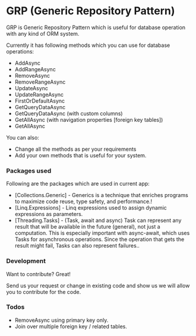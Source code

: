 # GRP (Generic Repository Pattern)

GRP is Generic Repository Pattern which is useful for database operation with any kind of ORM system.

Currently it has following methods which you can use for database operations:

  - AddAsync
  - AddRangeAsync
  - RemoveAsync
  - RemoveRangeAsync
  - UpdateAsync
  - UpdateRangeAsync
  - FirstOrDefaultAsync
  - GetQueryDataAsync
  - GetQueryDataAsync (with custom columns)
  - GetAllAsync (with navigation properties [foreign key tables])
  - GetAllAsync

You can also:
  - Change all the methods as per your requirements
  - Add your own methods that is useful for your system.

### Packages used

Following are the packages which are used in current app:

* [Collections.Generic] - Generics is a technique that enriches programs to maximize code reuse, type safety, and performance.!
* [Linq.Expressions] - Linq expressions used to assign dynamic expressions as parameters. 
* [Threading.Tasks] - (Task, await and async) Task can represent any result that will be available in the future (general), not just a computation. This is especially important with async-await, which uses Tasks for asynchronous operations. Since the operation that gets the result might fail, Tasks can also represent failures..

### Development

Want to contribute? Great!

Send us your request or change in existing code and show us we will allow you to contribute for the code.

### Todos

 - RemoveAsync using primary key only.
 - Join over multiple foreign key / related tables.

